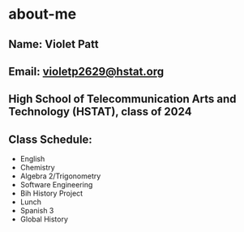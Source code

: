 # about-me

## Name: Violet Patt

## Email: violetp2629@hstat.org

## High School of Telecommunication Arts and Technology (HSTAT), class of 2024
## Class Schedule:
* English 
* Chemistry
* Algebra 2/Trigonometry
* Software Engineering
* Bih History Project
* Lunch
* Spanish 3
* Global History